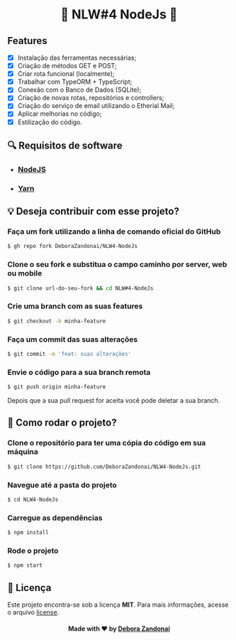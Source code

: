<h1 align="center">🚀 NLW#4 NodeJs 🚀</h1>

## Features

- [x] Instalação das ferramentas necessárias;
- [x] Criação de métodos GET e POST;
- [x] Criar rota funcional (localmente);
- [x] Trabalhar com TypeORM + TypeScript;
- [x] Conexão com o Banco de Dados (SQLite);
- [x] Criação de novas rotas, repositórios e controllers;
- [x] Criação do serviço de email utilizando o Etherial Mail;
- [x] Aplicar melhorias no código;
- [x] Estilização do código.

<h2>
  🔍 Requisitos de software
</h2>

<ul>
  <li><h3><a href="https://nodejs.org/pt-br/">NodeJS</a></h3></li>
  <li><h3><a href="https://yarnpkg.com/">Yarn</a></h3></li>
</ul>

<h2>💡 Deseja contribuir com esse projeto?</h2>

### Faça um fork utilizando a linha de comando oficial do GitHub

```bash
$ gh repo fork DeboraZandonai/NLW4-NodeJs
```

### Clone o seu fork e substitua o campo caminho por server, web ou mobile

```bash
$ git clone url-do-seu-fork && cd NLW#4-NodeJs
```

### Crie uma branch com as suas features

```bash
$ git checkout -b minha-feature
```

### Faça um commit das suas alterações

```bash
$ git commit -m 'feat: suas alterações'
```

### Envie o código para a sua branch remota

```bash
$ git push origin minha-feature
```

Depois que a sua pull request for aceita você pode deletar a sua branch.

<h2>
  📌 Como rodar o projeto?
</h2>

### Clone o repositório para ter uma cópia do código em sua máquina

```bash
$ git clone https://github.com/DeboraZandonai/NLW4-NodeJs.git
```

### Navegue até a pasta do projeto

```bash
$ cd NLW4-NodeJs
```

### Carregue as dependências

```bash
$ npm install
```

### Rode o projeto

```bash
$ npm start
```

## 📝 Licença

Este projeto encontra-se sob a licença **MIT**. Para mais informações, acesse o arquivo [license](https://github.com/DeboraZandonai/NLW#4-NodeJs/blob/master/LICENSE).

<h4 align=center>Made with ❤️ by <a href="https://www.linkedin.com/in/debora-zandonai-4ab092195/">Debora Zandonai</a></h4>
